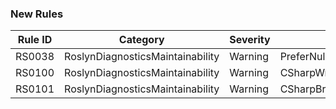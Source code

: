 ### New Rules
Rule ID | Category | Severity | Notes
--------|----------|----------|-------
RS0038 | RoslynDiagnosticsMaintainability | Warning | PreferNullLiteralentDiagnosticAnalyzer
RS0100 | RoslynDiagnosticsMaintainability | Warning | CSharpWrapStatementsDiagnosticAnalyzer
RS0101 | RoslynDiagnosticsMaintainability | Warning | CSharpBracePlacem
